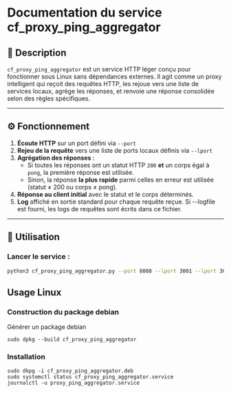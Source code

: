 # Documentation du service cf_proxy_ping_aggregator

## 🧠 Description

`cf_proxy_ping_aggregator` est un service HTTP léger conçu pour fonctionner sous Linux sans dépendances externes. Il agit comme un proxy intelligent qui reçoit des requêtes HTTP, les rejoue vers une liste de services locaux, agrège les réponses, et renvoie une réponse consolidée selon des règles spécifiques.

---

## ⚙️ Fonctionnement

1. **Écoute HTTP** sur un port défini via `--port`  
2. **Rejeu de la requête** vers une liste de ports locaux définis via `--lport`  
3. **Agrégation des réponses** :
   - Si toutes les réponses ont un statut HTTP `200` **et** un corps égal à `pong`, la première réponse est utilisée.
   - Sinon, la réponse **la plus rapide** parmi celles en erreur est utilisée (statut ≠ 200 ou corps ≠ pong).
4. **Réponse au client initial** avec le statut et le corps déterminés.
5. **Log** affiché en sortie standard pour chaque requête reçue. Si --logfile est fourni, les logs de requêtes sont écrits dans ce fichier.

---

## 🚀 Utilisation

### Lancer le service :

```bash
python3 cf_proxy_ping_aggregator.py --port 8080 --lport 3001 --lport 3002 --lport 3000 --logfile /var/log/cf_proxy_ping_aggregator.log
```

## Usage Linux

### Construction du package debian
Générer un package debian
```
sudo dpkg --build cf_proxy_ping_aggregator
```

### Installation
```
sudo dkpg -i cf_proxy_ping_aggregator.deb
sudo systemctl status cf_proxy_ping_aggregator.service
journalctl -u proxy_ping_aggregator.service
```